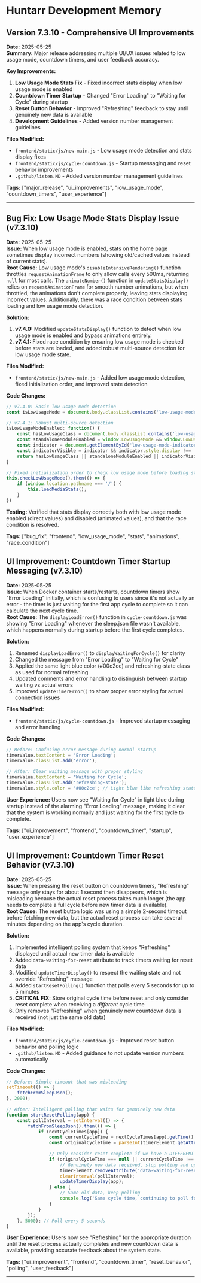 # Huntarr Development Memory

## Version 7.3.10 - Comprehensive UI Improvements

**Date:** 2025-05-25  
**Summary:** Major release addressing multiple UI/UX issues related to low usage mode, countdown timers, and user feedback accuracy.

**Key Improvements:**
1. **Low Usage Mode Stats Fix** - Fixed incorrect stats display when low usage mode is enabled
2. **Countdown Timer Startup** - Changed "Error Loading" to "Waiting for Cycle" during startup
3. **Reset Button Behavior** - Improved "Refreshing" feedback to stay until genuinely new data is available
4. **Development Guidelines** - Added version number management guidelines

**Files Modified:**
- `frontend/static/js/new-main.js` - Low usage mode detection and stats display fixes
- `frontend/static/js/cycle-countdown.js` - Startup messaging and reset behavior improvements  
- `.github/listen.MD` - Added version number management guidelines

**Tags:** ["major_release", "ui_improvements", "low_usage_mode", "countdown_timers", "user_experience"]

---

## Bug Fix: Low Usage Mode Stats Display Issue (v7.3.10)

**Date:** 2025-05-25  
**Issue:** When low usage mode is enabled, stats on the home page sometimes display incorrect numbers (showing old/cached values instead of current stats).  
**Root Cause:** Low usage mode's `disableIntensiveRendering()` function throttles `requestAnimationFrame` to only allow calls every 500ms, returning `null` for most calls. The `animateNumber()` function in `updateStatsDisplay()` relies on `requestAnimationFrame` for smooth number animations, but when throttled, the animations don't complete properly, leaving stats displaying incorrect values. Additionally, there was a race condition between stats loading and low usage mode detection.

**Solution:** 
1. **v7.4.0:** Modified `updateStatsDisplay()` function to detect when low usage mode is enabled and bypass animations entirely.
2. **v7.4.1:** Fixed race condition by ensuring low usage mode is checked before stats are loaded, and added robust multi-source detection for low usage mode state.

**Files Modified:**
- `frontend/static/js/new-main.js` - Added low usage mode detection, fixed initialization order, and improved state detection

**Code Changes:**
```javascript
// v7.4.0: Basic low usage mode detection
const isLowUsageMode = document.body.classList.contains('low-usage-mode');

// v7.4.1: Robust multi-source detection
isLowUsageModeEnabled: function() {
    const hasLowUsageClass = document.body.classList.contains('low-usage-mode');
    const standaloneModuleEnabled = window.LowUsageMode && window.LowUsageMode.isEnabled && window.LowUsageMode.isEnabled();
    const indicator = document.getElementById('low-usage-mode-indicator');
    const indicatorVisible = indicator && indicator.style.display !== 'none' && indicator.style.display !== '';
    return hasLowUsageClass || standaloneModuleEnabled || indicatorVisible;
}

// Fixed initialization order to check low usage mode before loading stats
this.checkLowUsageMode().then(() => {
    if (window.location.pathname === '/') {
        this.loadMediaStats();
    }
})
```

**Testing:** Verified that stats display correctly both with low usage mode enabled (direct values) and disabled (animated values), and that the race condition is resolved.

**Tags:** ["bug_fix", "frontend", "low_usage_mode", "stats", "animations", "race_condition"]

## UI Improvement: Countdown Timer Startup Messaging (v7.3.10)

**Date:** 2025-05-25  
**Issue:** When Docker container starts/restarts, countdown timers show "Error Loading" initially, which is confusing to users since it's not actually an error - the timer is just waiting for the first app cycle to complete so it can calculate the next cycle time.  
**Root Cause:** The `displayLoadError()` function in `cycle-countdown.js` was showing "Error Loading" whenever the sleep.json file wasn't available, which happens normally during startup before the first cycle completes.

**Solution:** 
1. Renamed `displayLoadError()` to `displayWaitingForCycle()` for clarity
2. Changed the message from "Error Loading" to "Waiting for Cycle" 
3. Applied the same light blue color (#00c2ce) and refreshing-state class as used for normal refreshing
4. Updated comments and error handling to distinguish between startup waiting vs actual errors
5. Improved `updateTimerError()` to show proper error styling for actual connection issues

**Files Modified:**
- `frontend/static/js/cycle-countdown.js` - Improved startup messaging and error handling

**Code Changes:**
```javascript
// Before: Confusing error message during normal startup
timerValue.textContent = 'Error Loading';
timerValue.classList.add('error');

// After: Clear waiting message with proper styling
timerValue.textContent = 'Waiting for Cycle';
timerValue.classList.add('refreshing-state');
timerValue.style.color = '#00c2ce'; // Light blue like refreshing state
```

**User Experience:** Users now see "Waiting for Cycle" in light blue during startup instead of the alarming "Error Loading" message, making it clear that the system is working normally and just waiting for the first cycle to complete.

**Tags:** ["ui_improvement", "frontend", "countdown_timer", "startup", "user_experience"]

## UI Improvement: Countdown Timer Reset Behavior (v7.3.10)

**Date:** 2025-05-25  
**Issue:** When pressing the reset button on countdown timers, "Refreshing" message only stays for about 1 second then disappears, which is misleading because the actual reset process takes much longer (the app needs to complete a full cycle before new timer data is available).  
**Root Cause:** The reset button logic was using a simple 2-second timeout before fetching new data, but the actual reset process can take several minutes depending on the app's cycle duration.

**Solution:** 
1. Implemented intelligent polling system that keeps "Refreshing" displayed until actual new timer data is available
2. Added `data-waiting-for-reset` attribute to track timers waiting for reset data
3. Modified `updateTimerDisplay()` to respect the waiting state and not override "Refreshing" message
4. Added `startResetPolling()` function that polls every 5 seconds for up to 5 minutes
5. **CRITICAL FIX**: Store original cycle time before reset and only consider reset complete when receiving a *different* cycle time
6. Only removes "Refreshing" when genuinely new countdown data is received (not just the same old data)

**Files Modified:**
- `frontend/static/js/cycle-countdown.js` - Improved reset button behavior and polling logic
- `.github/listen.MD` - Added guidance to not update version numbers automatically

**Code Changes:**
```javascript
// Before: Simple timeout that was misleading
setTimeout(() => {
    fetchFromSleepJson();
}, 2000);

// After: Intelligent polling that waits for genuinely new data
function startResetPolling(app) {
    const pollInterval = setInterval(() => {
        fetchFromSleepJson().then(() => {
            if (nextCycleTimes[app]) {
                const currentCycleTime = nextCycleTimes[app].getTime();
                const originalCycleTime = parseInt(timerElement.getAttribute('data-original-cycle-time'));
                
                // Only consider reset complete if we have a DIFFERENT cycle time
                if (originalCycleTime === null || currentCycleTime !== originalCycleTime) {
                    // Genuinely new data received, stop polling and update display
                    timerElement.removeAttribute('data-waiting-for-reset');
                    clearInterval(pollInterval);
                    updateTimerDisplay(app);
                } else {
                    // Same old data, keep polling
                    console.log('Same cycle time, continuing to poll for new data');
                }
            }
        });
    }, 5000); // Poll every 5 seconds
}
```

**User Experience:** Users now see "Refreshing" for the appropriate duration until the reset process actually completes and new countdown data is available, providing accurate feedback about the system state.

**Tags:** ["ui_improvement", "frontend", "countdown_timer", "reset_behavior", "polling", "user_feedback"]

--- 